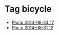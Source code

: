 <!--
title: Tag bicycle
date: 2020-06-28T14:51:44.922Z
tags:
-->
# Tag bicycle

 * [Photo 2014-08-24 17](95654403197.md)
 * [Photo 2014-08-31 12](96256628092.md)